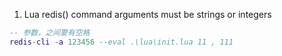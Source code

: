 1. Lua redis() command arguments must be strings or integers   
```lua
-- 参数，之间要有空格
redis-cli -a 123456 --eval .\lua\init.lua 11 , 111
```